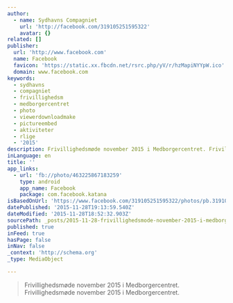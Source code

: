 ```yaml
---
author:
  - name: Sydhavns Compagniet
    url: 'http://facebook.com/319105251595322'
    avatar: {}
related: []
publisher:
  url: 'http://www.facebook.com'
  name: Facebook
  favicon: 'https://static.xx.fbcdn.net/rsrc.php/yV/r/hzMapiNYYpW.ico'
  domain: www.facebook.com
keywords:
  - sydhavns
  - compagniet
  - frivillighedsm
  - medborgercentret
  - photo
  - viewerdownloadmake
  - pictureembed
  - aktiviteter
  - rlige
  - '2015'
description: Frivillighedsmøde november 2015 i Medborgercentret. Frivillighedsmøde november 2015 i Medborgercentret.
inLanguage: en
title: ''
app_links:
  - url: 'fb://photo/463225867183259'
    type: android
    app_name: Facebook
    package: com.facebook.katana
isBasedOnUrl: 'https://www.facebook.com/319105251595322/photos/pb.319105251595322.-2207520000.1448736543./463225867183259/?type=3&src=https%3A%2F%2Fscontent-arn2-1.xx.fbcdn.net%2Fhphotos-xat1%2Fv%2Ft1.0-9%2F12243054_463225867183259_4508991885217460898_n.jpg%3Foh%3D843e12604671341499c9a8222f0b2eda%26oe%3D56D7527B&size=960%2C540&fbid=463225867183259'
datePublished: '2015-11-28T19:13:59.540Z'
dateModified: '2015-11-28T18:52:32.903Z'
sourcePath: _posts/2015-11-28-frivillighedsmode-november-2015-i-medborgercentret-frivilli.md
published: true
inFeed: true
hasPage: false
inNav: false
_context: 'http://schema.org'
_type: MediaObject

---
```

> Frivillighedsmøde november 2015 i Medborgercentret&period; Frivillighedsmøde november 2015 i Medborgercentret&period;